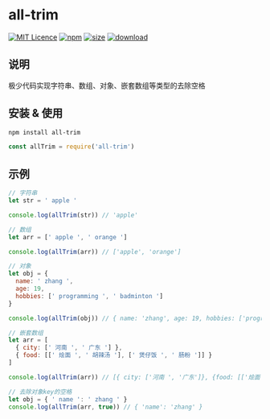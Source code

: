 # all-trim

[![MIT Licence](https://badges.frapsoft.com/os/mit/mit.svg)](https://opensource.org/licenses/mit-license.php)
[![npm](https://img.shields.io/npm/v/all-trim.svg)](https://www.npmjs.com/package/all-trim)
[![size](https://img.shields.io/bundlephobia/minzip/all-trim.svg)](https://www.npmjs.com/package/all-trim)
[![download](https://img.shields.io/npm/dw/all-trim.svg)](https://npmcharts.com/compare/all-trim?minimal=true)

## 说明

极少代码实现字符串、数组、对象、嵌套数组等类型的去除空格

## 安装 & 使用

```bash
npm install all-trim
```

```js
const allTrim = require('all-trim')
```

## 示例

```js
// 字符串
let str = ' apple '

console.log(allTrim(str)) // 'apple'
```

```js
// 数组
let arr = [' apple ', ' orange ']

console.log(allTrim(arr)) // ['apple', 'orange']
```

```js
// 对象
let obj = {
  name: ' zhang ',
  age: 19,
  hobbies: [' programming ', ' badminton ']
}

console.log(allTrim(obj)) // { name: 'zhang', age: 19, hobbies: ['programming', 'badminton'] }
```

```js
// 嵌套数组
let arr = [
  { city: [' 河南 ', ' 广东 '] },
  { food: [[' 烩面 ', ' 胡辣汤 '], [' 煲仔饭 ', ' 肠粉 ']] }
]

console.log(allTrim(arr)) // [{ city: ['河南 ', '广东']}, {food: [['烩面', '胡辣汤'], ['煲仔饭', '肠粉']]}]
```

```js
// 去除对象key的空格
let obj = { ' name ': ' zhang ' }
console.log(allTrim(arr, true)) // { 'name': 'zhang' }
```
